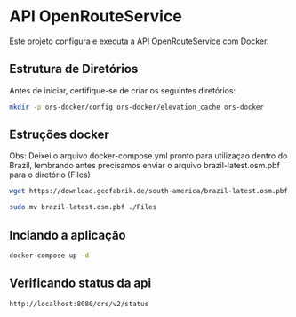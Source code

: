 # API OpenRouteService

Este projeto configura e executa a API OpenRouteService com Docker.

## Estrutura de Diretórios

Antes de iniciar, certifique-se de criar os seguintes diretórios:

```bash
mkdir -p ors-docker/config ors-docker/elevation_cache ors-docker
```

## Estruções docker 

Obs: Deixei o arquivo docker-compose.yml pronto para utilizaçao dentro do Brazil, lembrando antes precisamos enviar o arquivo brazil-latest.osm.pbf para o diretório (Files)

```bash
wget https://download.geofabrik.de/south-america/brazil-latest.osm.pbf
```
```bash
sudo mv brazil-latest.osm.pbf ./Files 
```

## Inciando a aplicação 

```bash
docker-compose up -d
```
## Verificando status da api

```bash
http://localhost:8080/ors/v2/status
```

